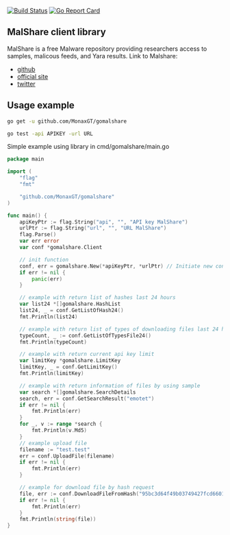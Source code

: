 [![Build Status](https://travis-ci.com/MonaxGT/gomalshare.svg?branch=master)](https://travis-ci.com/MonaxGT/gomalshare)
[![Go Report Card](https://goreportcard.com/badge/github.com/MonaxGT/gomalshare)](https://goreportcard.com/report/github.com/MonaxGT/gomalshare)

MalShare client library 
---------------------
MalShare is a free Malware repository providing researchers access to samples, malicous feeds, and Yara results. 
Link to Malshare: 

* [github](https://github.com/malshare)
* [official site](http://www.malshare.com)
* [twitter](https://twitter.com/mal_share)

Usage example
------------------------------------------------

```sh
go get -u github.com/MonaxGT/gomalshare
```

```sh
go test -api APIKEY -url URL
```

Simple example using library in cmd/gomalshare/main.go

```go
package main

import (
	"flag"
	"fmt"

	"github.com/MonaxGT/gomalshare"
)

func main() {
	apiKeyPtr := flag.String("api", "", "API key MalShare")
	urlPtr := flag.String("url", "", "URL MalShare")
	flag.Parse()
	var err error
	var conf *gomalshare.Client

	// init function
	conf, err = gomalshare.New(*apiKeyPtr, *urlPtr) // Initiate new connection to API
	if err != nil {
		panic(err)
	}

	// example with return list of hashes last 24 hours
	var list24 *[]gomalshare.HashList
	list24, _ = conf.GetListOfHash24()
	fmt.Println(list24)

	// example with return list of types of downloading files last 24 hours
	typeCount, _ := conf.GetListOfTypesFile24()
	fmt.Println(typeCount)

	// example with return current api key limit
	var limitKey *gomalshare.LimitKey
	limitKey, _ = conf.GetLimitKey()
	fmt.Println(limitKey)

	// example with return information of files by using sample
	var search *[]gomalshare.SearchDetails
	search, err = conf.GetSearchResult("emotet")
	if err != nil {
		fmt.Println(err)
	}
	for _, v := range *search {
		fmt.Println(v.Md5)
	}
	// example upload file
	filename := "test.test"
	err = conf.UploadFile(filename)
	if err != nil {
		fmt.Println(err)
	}

	// example for download file by hash request
	file, err := conf.DownloadFileFromHash("95bc3d64f49b03749427fcd6601fa8a7")
	if err != nil {
		fmt.Println(err)
	}
	fmt.Println(string(file))
}
```
